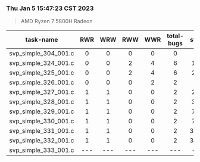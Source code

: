 ### Thu Jan  5 15:47:23 CST 2023
> AMD   Ryzen   7   5800H Radeon

| task-name | RWR | WRW | RWW | WWR | total-bugs| state | total time(ms) |
| :---: | :---: | :---: | :---: | :---: | :---: | :---: | :---: | 
| svp_simple_304_001.c | 0 | 0 | 0 | 0 | 0 | 9 | 10 |
| svp_simple_324_001.c | 0 | 0 | 2 | 4 | 6 | 128 | 138 |
| svp_simple_325_001.c | 0 | 0 | 2 | 4 | 6 | 275 | 188 |
| svp_simple_326_001.c | 0 | 0 | 0 | 2 | 2 | 91 | 94 |
| svp_simple_327_001.c | 1 | 1 | 0 | 0 | 2 | 233 | 211 |
| svp_simple_328_001.c | 1 | 1 | 0 | 0 | 2 | 329 | 224 |
| svp_simple_329_001.c | 1 | 1 | 0 | 0 | 2 | 743 | 443 |
| svp_simple_330_001.c | 1 | 1 | 0 | 0 | 2 | 743 | 453 |
| svp_simple_331_001.c | 1 | 1 | 0 | 0 | 2 | 3929 | 1580 |
| svp_simple_332_001.c | 1 | 1 | 0 | 0 | 2 | 3929 | 1989 |
| svp_simple_333_001.c | --- | --- | --- | --- | --- | --- | --- |
